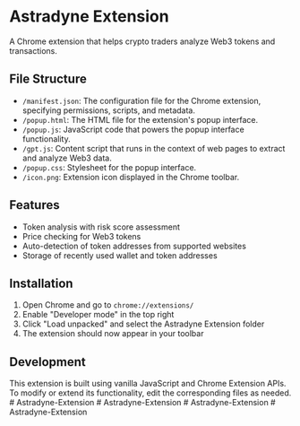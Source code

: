 # Astradyne Extension

A Chrome extension that helps crypto traders analyze Web3 tokens and transactions.

## File Structure

- `/manifest.json`: The configuration file for the Chrome extension, specifying permissions, scripts, and metadata.
- `/popup.html`: The HTML file for the extension's popup interface.
- `/popup.js`: JavaScript code that powers the popup interface functionality.
- `/gpt.js`: Content script that runs in the context of web pages to extract and analyze Web3 data.
- `/popup.css`: Stylesheet for the popup interface.
- `/icon.png`: Extension icon displayed in the Chrome toolbar.

## Features

- Token analysis with risk score assessment
- Price checking for Web3 tokens
- Auto-detection of token addresses from supported websites
- Storage of recently used wallet and token addresses

## Installation

1. Open Chrome and go to `chrome://extensions/`
2. Enable "Developer mode" in the top right
3. Click "Load unpacked" and select the Astradyne Extension folder
4. The extension should now appear in your toolbar

## Development

This extension is built using vanilla JavaScript and Chrome Extension APIs. To modify or extend its functionality, edit the corresponding files as needed.
#   A s t r a d y n e - E x t e n s i o n  
 #   A s t r a d y n e - E x t e n s i o n  
 #   A s t r a d y n e - E x t e n s i o n  
 #   A s t r a d y n e - E x t e n s i o n  
 